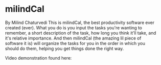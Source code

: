 # milindCal
By Milind Chaturvedi
This is milindCal, the best productivity software ever created (ever).
What you do is you input the tasks you're wanting to remember, a short description of the task, how long you think it'll take, and it's relative importance. And then milindCal 
(the amazing lil piece of software it is) will organize the tasks for you in the order in which you should do them, helping you get things done the right way.

Video demonstration found here: 
